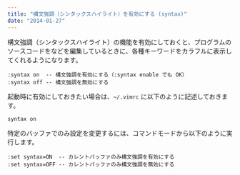 ```yaml
---
title: "構文強調（シンタックスハイライト）を有効にする (syntax)"
date: "2014-01-27"
---
```


構文強調（シンタックスハイライト）の機能を有効にしておくと、プログラムのソースコードをなどを編集しているときに、各種キーワードをカラフルに表示してくれるようになります。

~~~
:syntax on  -- 構文強調を有効にする（:syntax enable でも OK）
:syntax off -- 構文強調を無効にする
~~~

起動時に有効にしておきたい場合は、`~/.vimrc` に以下のように記述しておきます。

~~~
syntax on
~~~

特定のバッファでのみ設定を変更するには、コマンドモードから以下のように実行します。

~~~
:set syntax=ON  -- カレントバッファのみ構文強調を有効にする
:set syntax=OFF -- カレントバッファのみ構文強調を無効にする
~~~

